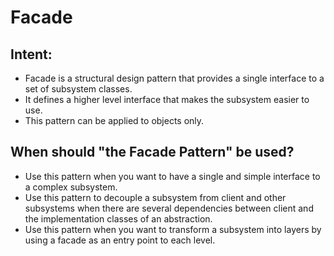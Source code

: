 # Facade

## Intent:
- Facade is a structural design pattern that provides a single interface to a set of subsystem classes.
- It defines a higher level interface that makes the subsystem easier to use.
- This pattern can be applied to objects only.

## When should "the Facade Pattern" be used?
- Use this pattern when you want to have a single and simple interface to a complex subsystem.
- Use this pattern to decouple a subsystem from client and other subsystems when there are several dependencies between client and the implementation classes of an abstraction.
- Use this pattern when you want to transform a subsystem into layers by using a facade as an entry point to each level.
